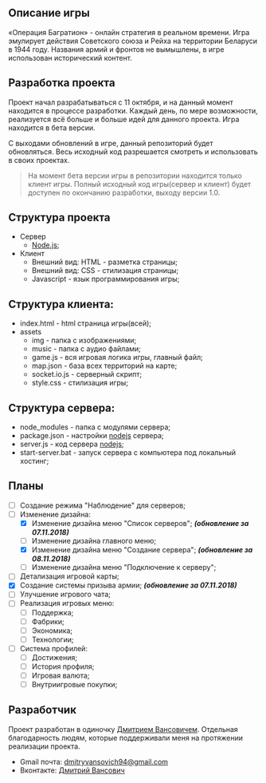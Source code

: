 ## Описание игры
«Операция Багратион» - онлайн стратегия в реальном времени. Игра эмулирует действия Советского союза и Рейха на территории Беларуси в 1944 году. Названия армий и фронтов не вымышлены, в игре использован исторический контент.  

## Разработка проекта
Проект начал разрабатываться с 11 октября, и на данный момент находится в процессе разработки. Каждый день, по мере возможности, реализуется всё больше и больше идей для данного проекта. Игра находится в бета версии.

С выходами обновлений в игре, данный репозиторий будет обновляться. Весь исходный код разрешается смотреть и использовать в своих проектах.

> На момент бета версии игры в репозитории находится только клиент игры. Полный исходный код игры(сервер и клиент) будет доступен по окончанию разработки, выходу версии 1.0.

## Структура проекта
- Сервер
  - [Node.js](https://nodejs.org/en/);
- Клиент
  - Внешний вид: HTML - разметка страницы;
  - Внешний вид: CSS - стилизация страницы;
  - Javascript - язык программирования игры;
  
## Структура клиента:
- index.html - html страница игры(всей);
- assets
  - img - папка с изображениями;
  - music - папка с аудио файлами;
  - game.js - вся игровая логика игры, главный файл;
  - map.json - база всех территорий на карте;
  - socket.io.js - серверный скрипт;
  - style.css - стилизация игры;
  
## Структура сервера:
- node_modules - папка с модулями сервера;
- package.json - настройки [nodejs](https://nodejs.org/en/) сервера;
- server.js - код сервера [nodejs](https://nodejs.org/en/);
- start-server.bat - запуск сервера с компьютера под локальный хостинг;
  
## Планы
- [ ] Создание режима "Наблюдение" для серверов;
- [ ] Изменение дизайна:
  - [x] Изменение дизайна меню "Список серверов"; ***(обновление за 07.11.2018)***
  - [ ] Изменение дизайна главного меню;
  - [x] Изменение дизайна меню "Создание сервера"; ***(обновление за 08.11.2018)***
  - [ ] Изменение дизайна меню "Подключение к серверу";
- [ ] Детализация игровой карты;
- [x] Создание системы призыва армии; ***(обновление за 07.11.2018)***
- [ ] Улучшение игрового чата;
- [ ] Реализация игровых меню:
  - [ ] Поддержка;
  - [ ] Фабрики;
  - [ ] Экономика;
  - [ ] Технологии;
- [ ] Система профилей:
  - [ ] Достижения;
  - [ ] История профиля;
  - [ ] Игровая валюта;
  - [ ] Внутриигровые покупки;

## Разработчик
Проект разработан в одиночку [Дмитрием Вансовичем](https://vk.com/dimonka282). Отдельная благодарность людям, которые поддерживали меня на протяжении реализации проекта.
- Gmail почта: <dmitryvansovich94@gmail.com>
- Вконтакте: [Дмитрий Вансович](https://vk.com/dimonka282)
